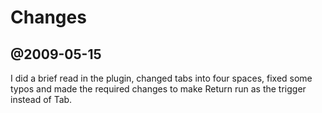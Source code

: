 Changes
=======

@2009-05-15
-----------

I did a brief read in the plugin, changed tabs into four spaces, fixed some
typos and made the required changes to make Return run as the trigger
instead of Tab.
